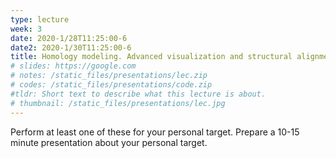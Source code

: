 ```yaml
---
type: lecture
week: 3
date: 2020-1/28T11:25:00-6
date2: 2020-1/30T11:25:00-6
title: Homology modeling. Advanced visualization and structural alignment with Visual Molecular Dynamics (VMD). Structural alignment. Electrostatics calculations with APBS.
# slides: https://google.com
# notes: /static_files/presentations/lec.zip
# codes: /static_files/presentations/code.zip
#tldr: Short text to describe what this lecture is about.
# thumbnail: /static_files/presentations/lec.jpg
---
```

Perform at least one of these for your personal target. Prepare a 10-15 minute presentation about your personal target.
